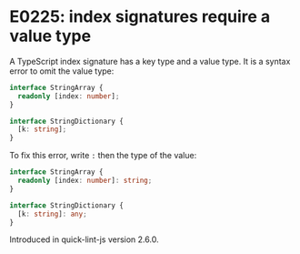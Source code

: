 # E0225: index signatures require a value type

A TypeScript index signature has a key type and a value type. It is a syntax
error to omit the value type:

```typescript
interface StringArray {
  readonly [index: number];
}

interface StringDictionary {
  [k: string];
}
```

To fix this error, write `:` then the type of the value:

```typescript
interface StringArray {
  readonly [index: number]: string;
}

interface StringDictionary {
  [k: string]: any;
}
```

Introduced in quick-lint-js version 2.6.0.
